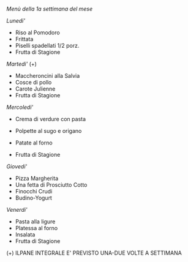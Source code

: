 _Menù della 1a settimana del mese_

*Lunedi'*

 - Riso al Pomodoro
 - Frittata
 - Piselli spadellati 1/2 porz.
 - Frutta di Stagione

*Martedi'* (+)

 - Maccheroncini alla Salvia
 - Cosce di pollo
 - Carote Julienne 
 - Frutta di Stagione

*Mercoledi'*

 - Crema di verdure con pasta 

 - Polpette al sugo e origano
 - Patate al forno
 - Frutta di Stagione

*Giovedi'*

 - Pizza Margherita
 - Una fetta di Prosciutto Cotto
 - Finocchi Crudi
 - Budino-Yogurt

*Venerdi'*

 - Pasta alla ligure
 - Platessa al forno
 - Insalata
 - Frutta di Stagione

(+) ILPANE INTEGRALE E' PREVISTO UNA-DUE VOLTE A SETTIMANA
